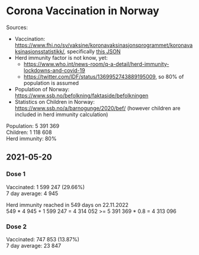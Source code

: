 # Corona Vaccination in Norway

Sources:

- Vaccination: <https://www.fhi.no/sv/vaksine/koronavaksinasjonsprogrammet/koronavaksinasjonsstatistikk/>, specifically [this JSON](https://www.fhi.no/api/chartdata/api/99119)
- Herd immunity factor is not know, yet:
  - <https://www.who.int/news-room/q-a-detail/herd-immunity-lockdowns-and-covid-19>
  - <https://twitter.com/IDF/status/1369952743889195009>, so 80% of population is assumed
- Population of Norway: <https://www.ssb.no/befolkning/faktaside/befolkningen>
- Statistics on Children in Norway: https://www.ssb.no/a/barnogunge/2020/bef/ (however children are included in herd immunity calculation)

Population: 5 391 369  
Children: 1 118 608  
Herd immunity: 80%  

## 2021-05-20

### Dose 1

Vaccinated: 1 599 247 (29.66%)  
7 day average: 4 945

Herd immunity reached in 549 days on 22.11.2022  
549 * 4 945 + 1 599 247 = 4 314 052 >= 5 391 369 * 0.8 = 4 313 096

### Dose 2

Vaccinated: 747 853 (13.87%)  
7 day average: 23 847

